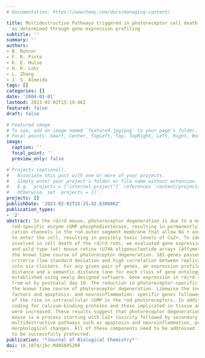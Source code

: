 ```yaml
---
# Documentation: https://wowchemy.com/docs/managing-content/

title: Multidestructive Pathways triggered in photoreceptor cell death of the RD mouse
  as determined through gene expression profiling
subtitle: ''
summary: ''
authors:
- B. Rohrer
- F. R. Pinto
- K. E. Hulse
- H. R. Lohr
- L. Zhang
- J. S. Almeida
tags: []
categories: []
date: '2004-01-01'
lastmod: 2023-02-02T15:19:46Z
featured: false
draft: false

# Featured image
# To use, add an image named `featured.jpg/png` to your page's folder.
# Focal points: Smart, Center, TopLeft, Top, TopRight, Left, Right, BottomLeft, Bottom, BottomRight.
image:
  caption: ''
  focal_point: ''
  preview_only: false

# Projects (optional).
#   Associate this post with one or more of your projects.
#   Simply enter your project's folder or file name without extension.
#   E.g. `projects = ["internal-project"]` references `content/project/deep-learning/index.md`.
#   Otherwise, set `projects = []`.
projects: []
publishDate: '2023-02-02T15:25:42.630686Z'
publication_types:
- '2'
abstract: In the rd/rd mouse, photoreceptor degeneration is due to a mutation of the
  rod-specific enzyme cGMP phosphodiesterase, resulting in permanently opened cGMP-gated
  cation channels in the rod outer segment membrane that allow Na + and Ca2+ ions
  to enter the cell, resulting in possibly toxic levels of Ca2+. To identify pathways
  involved in cell death of the rd/rd rods, we evaluated gene expression in the rd/rd
  and wild type (wt) mouse retina (U74A oligonucleotide arrays (Affymetrix)) over
  the known time course of photoreceptor degeneration. 181 genes passed the selection
  criteria (low standard deviation and high correlation between replicates), falling
  into six clusters. For any given pair of genes, an expression profile correlation
  distance and a semantic distance (one for each class of gene ontology terms) were
  established using newly designed software. Gene expression in rd/rd started to deviate
  from wt by postnatal day 10. The reduction in photoreceptor-specific genes followed
  the known time course of photoreceptor degeneration. Likewise the increase in transcription
  factors and apoptosis- and neuroinflammation- specific genes followed the kinetics
  of the rise in intracellular cGMP in the rod photoreceptors. In addition, genes
  coding for calcium-binding proteins and those implicated in tissue and vessel remodeling
  were increased. These results suggest that photoreceptor degeneration in the rd/rd
  mouse is a process starting with Ca2+ toxicity followed by secondary insults involving
  multidestructive pathways such as apoptosis and neuroinflammation, presumably boosting
  morphological changes. All of these components need to be addressed if rods are
  to be successfully protected.
publication: '*Journal of Biological Chemistry*'
doi: 10.1074/jbc.M405085200
---
```

